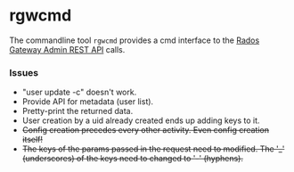 # rgwcmd

The commandline tool `rgwcmd` provides a cmd interface to the [Rados Gateway Admin REST API](http://docs.ceph.com/docs/master/radosgw/adminops/#add-a-user-capability) calls.



### Issues

- "user update -c" doesn't work.
- Provide API for metadata (user list).
- Pretty-print the returned data.
- User creation by a uid already created ends up adding keys to it.
- ~~Config creation precedes every other activity. Even config creation itself!~~
- ~~The keys of the params passed in the request need to modified. The '_' (underscores) of the keys need to changed to '-' (hyphens).~~
